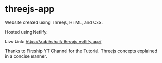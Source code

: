 # threejs-app
Website created using Threejs, HTML, and CSS.

Hosted using Netlify.

Live Link: https://zabihshaik-threejs.netlify.app/

Thanks to Fireship YT Channel for the Tutorial. Threejs concepts explained in a concise manner.
